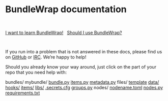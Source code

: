<style>.bs-sidebar { display: none; }</style>
<script>
	$("div.col-md-3").remove();
	$("div.col-md-9").attr("class", "col-md-12");
</script>
<h1 class="text-center">BundleWrap documentation</h1>

<div class="text-center well" style="line-height: 75px;">
	<a class="btn btn-lg btn-blue" href="/guide/quickstart">I want to learn BundleWrap!</a>
	&nbsp;
	<a class="btn btn-lg btn-blueoutline" href="/misc/deciding">Should I use BundleWrap?</a>
</div>

If you run into a problem that is not answered in these docs, please
find us on [GitHub](https://github.com/bundlewrap/bundlewrap/discussions) or [IRC](irc://irc.libera.chat/bundlewrap). We’re happy to help!

Should you already know your way around, just click on the part of your repo that you need help with:

<div class="terminal">bundles/
    mybundle/
        <a href="/repo/bundle.py">bundle.py</a>
        <a href="/repo/items.py">items.py</a>
        <a href="/repo/metadata.py">metadata.py</a>
        files/
            <a href="/guide/item_file_templates">template</a>
<a href="/items/file/#source">data/</a>
<a href="/repo/hooks">hooks/</a>
<a href="/guide/dev_item">items/</a>
<a href="/repo/libs">libs/</a>
<a href="/guide/secrets">.secrets.cfg</a>
<a href="/repo/groups.py">groups.py</a>
nodes/
     <a href="/guide/toml">nodename.toml</a>
<a href="/repo/nodes.py">nodes.py</a>
<a href="/repo/requirements.txt">requirements.txt</a>
</div>
